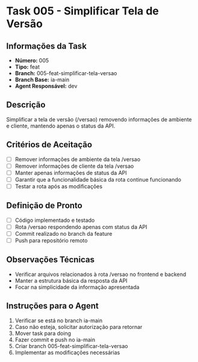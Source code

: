 # Task 005 - Simplificar Tela de Versão

## Informações da Task
- **Número:** 005
- **Tipo:** feat
- **Branch:** 005-feat-simplificar-tela-versao
- **Branch Base:** ia-main
- **Agent Responsável:** dev

## Descrição
Simplificar a tela de versão (/versao) removendo informações de ambiente e cliente, mantendo apenas o status da API.

## Critérios de Aceitação
- [ ] Remover informações de ambiente da tela /versao
- [ ] Remover informações de cliente da tela /versao
- [ ] Manter apenas informações de status da API
- [ ] Garantir que a funcionalidade básica da rota continue funcionando
- [ ] Testar a rota após as modificações

## Definição de Pronto
- [ ] Código implementado e testado
- [ ] Rota /versao respondendo apenas com status da API
- [ ] Commit realizado no branch da feature
- [ ] Push para repositório remoto

## Observações Técnicas
- Verificar arquivos relacionados à rota /versao no frontend e backend
- Manter a estrutura básica da resposta da API
- Focar na simplicidade da informação apresentada

## Instruções para o Agent
1. Verificar se está no branch ia-main
2. Caso não esteja, solicitar autorização para retornar
3. Mover task para doing
4. Fazer commit e push no ia-main
5. Criar branch 005-feat-simplificar-tela-versao
6. Implementar as modificações necessárias
